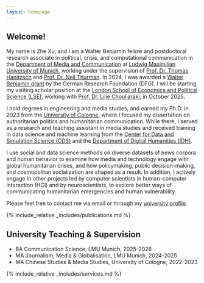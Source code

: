 ```yaml
---
layout: homepage
---
```


## Welcome!
My name is Zhe Xu, and I am a Walter Benjamin fellow and postdoctoral research associate in political, crisis, and computational communication in the [Department of Media and Communication](https://www.ifkw.uni-muenchen.de/index.html) at [Ludwig Maximilian University of Munich](https://www.lmu.de/en/), working under the supervision of [Prof. Dr. Thomas Hanitzsch](https://www.ifkw.uni-muenchen.de/organisation/personen/professoren/hanitzsch_thomas/index.html) and [Prof. Dr. Neil Thurman](https://neilthurman.com/). In 2024, I was awarded a [Walter Benjamin grant](https://www.dfg.de/en/research-funding/funding-opportunities/programmes/individual/walter-benjamin) by the German Research Foundation (DFG). I will be starting my visiting scholar position at the [London School of Economics and Political Science (LSE)](https://www.lse.ac.uk/), working with [Prof. Dr. Lilie Chouliaraki](https://www.lse.ac.uk/media-and-communications/people/academic-staff/lilie-chouliaraki), in October 2025.

I hold degrees in engineering and media studies, and earned my Ph.D. in 2023 from the [University of Cologne](https://www.uni-koeln.de/en/), where I focused my dissertation on authoritarian politics and humanitarian communication. While there, I served as a research and teaching assistant in media studies and received training in data science and machine learning from the [Center for Data and Simulation Science (CDS)](https://cds.uni-koeln.de/en/) and the [Department of Digital Humanities (IDH)](https://dh.phil-fak.uni-koeln.de/). 

I use social and data science methods on diverse datasets of news corpora and human behavior to examine how media and technology engage with global humanitarian crises, and how policymaking, public decision-making, and cosmopolitan socialization are shaped as a result. In addition, I actively engage in other projects led by computer scientists in human-computer interaction (HCI) and by neuroscientists, to explore better ways of communicating humanitarian emergencies and human vulnerability.

Please feel free to contact me via email or through my [university profile](https://www.ifkw.uni-muenchen.de/organisation/personen/mitarbeiter/xu_zhe/index.html).

{% include_relative _includes/publications.md %}

## University Teaching & Supervision

- BA Communication Science, LMU Munich, 2025-2026
- MA Journalism, Media & Globalisation, LMU Munich, 2024-2025
- MA Chinese Studies & Media Studies, University of Cologne, 2022-2023

{% include_relative _includes/services.md %}
